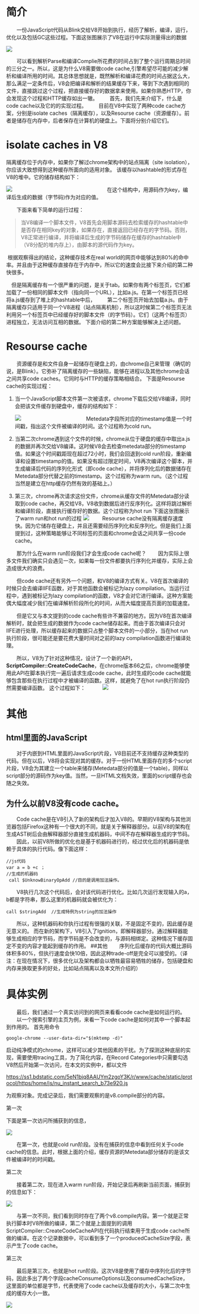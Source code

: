 # 简介
  一份JavaScript代码从Blink交给V8开始到执行，经历了解析，编译，运行，优化以及包括GC这些过程。下面这张图展示了V8在运行中实际测量得出的数据

![](https://img-blog.csdnimg.cn/20190428135857674.png?x-oss-process=image/watermark,type_ZmFuZ3poZW5naGVpdGk,shadow_10,text_aHR0cHM6Ly9ibG9nLmNzZG4ubmV0L3N6ZW5ndGFs,size_16,color_FFFFFF,t_70)


  可以看到解析Parse和编译Complie所花费的时间占到了整个运行周期总时间的三分之一。所以，这是为什么V8需要做code cache,引擎希望尽可能的减少解析和编译所用的时间。其总体思想就是，既然解析和编译花费的时间占据这么大，那么满足一定条件后，V8会把编译和解析的结果缓存下来，等到下次遇到相同的文件，直接跳过这个过程，把直接缓存好的数据拿来使用。如果你熟悉HTTP，你会发现这个过程和HTTP缓存如出一辙。
  首先，我们先来介绍下，什么是code cache以及它的的实现过程。
  目前在V8中实现了两种code cache方案，分别是isolate caches（隔离缓存），以及Resourse cache（资源缓存）。前者是储存在内存中，后者保存在计算机的硬盘上。下面将分别介绍它们。

# isolate caches in V8
隔离缓存位于内存中，如果你了解过chrome架构中的站点隔离（site isolation），你应该大致想得到这种缓存所面向的适用对象。
该缓存以hashtable的形式存在V8的堆中。它的储存结构如下：

![](https://img-blog.csdnimg.cn/20190428135446720.png)                
  在这个结构中，用源码作为key，编译后生成的数据（字节码)作为对应的值。

  下面来看下简单的运行过程：

> 当V8编译一个脚本文件，V8首先会用脚本源码去检索缓存的hashtable中是否存在相同key的对象，如果存在，直接返回已经存在的字节码。否则，V8正常进行编译，并将编译后生成的字节码储存在缓存的hashtable中（V8分配的堆内存上），由脚本的源代码作为key。

​	根据观察得出的结论，这种缓存技术在real world的网页中能够达到80%的命中率。并且由于这种缓存直接存在于内存中，所以它的速度会比接下来介绍的第二种快很多。 

 但是隔离缓存有一个很严重的问题，是关于tab。如果你有两个标签页，它们都加载了一份相同的脚本文件（指向同一个URL），比如a.js。在第一个标签页已经将a.js缓存到了堆上的hashtable中后，
  第二个标签页开始去加载a.js。由于隔离缓存只适用于同一个V8进程（站点隔离机制），所以这时候第二个标签页无法利用另一个标签页中已经缓存好的脚本文件（的字节码）。它们（这两个标签页）进程独立，无法访问互相的数据。
下面介绍的第二种方案能够解决上述问题。

# Resourse cache
  资源缓存是和文件自身一起储存在硬盘上的，由chrome自己来管理（确切的说，是Blink）。它弥补了隔离缓存的一些缺陷，能够在进程以及其他chrome会话之间共享code caches。它同时与HTTP的缓存策略相结合。
下面是Resourse cache的实现过程：

1. 当一个JavaScript脚本文件第一次被请求，chrome下载后交给V8编译，同时会把该文件缓存到硬盘中，缓存的结构如下：

   ![](https://img-blog.csdnimg.cn/20190428135507794.png?x-oss-process=image/watermark,type_ZmFuZ3poZW5naGVpdGk,shadow_10,text_aHR0cHM6Ly9ibG9nLmNzZG4ubmV0L3N6ZW5ndGFs,size_16,color_FFFFFF,t_70)           
      Metedata字段所对应的timestamp值是一个时间戳，指出这个文件被编译的时间。这个过程称为cold run。

2. 当第二次chrome遇到这个文件的时候，chrome从位于硬盘的缓存中取出a.js的数据并再次交给V8编译。这时候V8会去检查metedata部分的timestamp值。如果这个时间戳距现在超过72小时，我们会回退到cold run阶段，重新编译和设置timestamp的值。如果没有超过限定时间，V8再次编译这个脚本，并生成编译后代码的序列化形式（即code cache），并将序列化后的数据储存在Metedata部分代替之前的timestamp。这个过程称为warm run。（这个过程当然是建立在http缓存仍然有效的基础上。）
3. 第三次，chrome再次请求这份文件，chrome从缓存文件的Metedata部分读取到code cache，再交给V8，V8收到数据后进行反序列化。这样将跳过解析和编译阶段，直接执行缓存好的数据。这个过程称为hot run
   下面这张图展示了warm run和hot run的过程
   ![](https://img-blog.csdnimg.cn/20190428140050185.png)
      Resourse cache没有隔离缓存速度快。因为它储存在硬盘上，并且还需要经历序列化和反序列化。但是我们上面提到过，这种策略能够让不同标签的页面和chrome会话之间共享一份code cache。

  那为什么在warm run阶段我们才会生成code cache呢？
  因为实际上很多文件我们确实只会遇见一次，如果每一份文件都要执行序列化并缓存，实际上会造成很大的浪费。

  但code cache还有另外一个问题，和V8的编译方式有关。V8在首次编译的时候只会去编译IIFE函数，对于其他函数会被标记为lazy compilation。当运行过程中，遇到被标记为lazy compilation的函数，V8才会对它进行编译。这种方案能偶大幅度减少我们在编译解析阶段所化的时间，从而大幅度提高页面的加载速度。

  但是它又与本文提到的code cache有些许不兼容的地方。因为V8在首次编译解析时，就会把生成的数据作为code cache储存起来。而由于首次编译只会对IIFE进行处理，所以缓存起来的数据只占整个脚本文件的一小部分，当在hot run执行阶段，很可能还是要花费大量时间对之前的lazy compilation函数进行编译处理。

  所以，V8为了针对这种情况，设计了一个新的API，**ScriptCompiler::CreateCodeCache**，在chrome版本66之后，chrome能够使用此API在脚本执行完一遍后请求生成code cache，此时生成的code cache就能够包含那些在执行过程中才被编译的函数。这样，就避免了在hot run执行阶段仍然需要编译函数。
这个过程如下：
   ![](https://img-blog.csdnimg.cn/20190428140120466.png)        

# 其他

##  html里面的JavaScript
  对于内嵌到HTML里面的JavaScript片段，V8目前还不支持缓存这种类型的代码。但在以后，V8将会实现对其的缓存。对于一份HTML里面存在的多个script片段，V8会为其建立一个table来储存(Metedata部分的值是一个table)，同样以script部分的源码作为key值。当然，一旦HTML文档失效，里面的script缓存也会随之失效。

## 为什么以前V8没有code cache。
  Code cache是在V8引入了新的架构后才加入V8的。早期的V8架构与其他浏览器包括Firefox这种有一个很大的不同，就是关于解释器部分。以前V8的架构在生成AST树后会由解释器部分直接生成机器码，中间不存在解释器生成的字节码。
  因此，以前V8所做的优化也是基于机器码进行的，经过优化后的机器码是依赖于具体的执行代码。像下面这样：

```
//js代码
var a = b +c ；
//生成的机器码
 call $UnknowBinaryOpAdd //目的是调用加法操作。
```


  V8执行几次这个代码后，会对该代码进行优化。比如几次运行发现输入的a，b都是字符串，那么这里的机器码就会被优化为：

`call $stringAdd  //生成特例为string的加法操作`

  所以，这种机器码和你执行过程有很强的关联，不是固定不变的，因此缓存是无意义的。
而在新的架构下，V8引入了Ignition，即解释器部分。通过解释器能够生成相应的字节码，而字节码是不会改变的，与源码相绑定。这种情况下缓存固定不变的内容才能起到缓存的作用。
##其他
  序列化后缓存的代码大概比源码体积多80%，但执行速度会快10倍，因此这种trade-off是完全可以接受的。（译注：在现在情况下，很多优化以及架构都会以牺牲最容易牺牲的储存，包括硬盘和内存来换取更多的好处，比如站点隔离以及本文所介绍的）

# 具体实例
  最后，我们通过一个真实访问到的网页来看看code cache是如何运行的。
  以一个搜索引擎的主页为例，来看一下code cache是如何对其中一个脚本起到作用的。
首先用命令

`google-chrome --user-data-dir="$(mktemp -d)"`

启动纯净模式的chrome，这样可以减少其他因素的干扰。为了探测这种底层的实现，需要使用tracing工具，为了简化内容，在Record Categories中只需要勾选V8然后开始第一次访问，在本文的实例中，都以文件

https://ss1.bdstatic.com/5eN1bjq8AAUYm2zgoY3K/r/www/cache/static/protocol/https/home/js/nu_instant_search_b73e920.js

为观察对象。完成记录后，我们需要观察的是v8.compile部分的内容。

第一次

下面是第一次访问所捕获到的信息，

![](https://img-blog.csdnimg.cn/20190429094840294.png?x-oss-process=image/watermark,type_ZmFuZ3poZW5naGVpdGk,shadow_10,text_aHR0cHM6Ly9ibG9nLmNzZG4ubmV0L3N6ZW5ndGFs,size_16,color_FFFFFF,t_70)

  在第一次，也就是cold run阶段。没有在捕获的信息中看到任何关于code cache的信息。此时，根据上面的介绍，缓存资源的Metedata部分储存的是该文件被编译时的时间戳。

第二次

  接着第二次，现在进入warm run阶段，开始记录后再刷新当前页面，捕获到的信息如下：

![](https://img-blog.csdnimg.cn/2019042909483177.png?x-oss-process=image/watermark,type_ZmFuZ3poZW5naGVpdGk,shadow_10,text_aHR0cHM6Ly9ibG9nLmNzZG4ubmV0L3N6ZW5ndGFs,size_16,color_FFFFFF,t_70)

  与第一次不同，我们看到同时存在了两个v8.compile内容。第一个就是正常执行脚本时V8所做的编译，第二个就是上面提到的调用ScriptCompiler::CreateCodeCacheAPI在代码执行结束用于生成code cache所做的编译。在这个记录数据中，可以看到多了一个producedCacheSize字段，表示产生了code cache。

第三次

  最后是第三次，也就是hot run阶段。这次V8是使用了缓存中序列化后的字节码，因此多出了两个字段cacheConsumeOptions以及consumedCacheSize，这里面的单位都是字节，代表使用了code cache以及缓存的大小，与第二次中生成的缓存大小一致。

![](https://img-blog.csdnimg.cn/20190429094508199.png?x-oss-process=image/watermark,type_ZmFuZ3poZW5naGVpdGk,shadow_10,text_aHR0cHM6Ly9ibG9nLmNzZG4ubmV0L3N6ZW5ndGFs,size_16,color_FFFFFF,t_70)

  